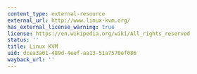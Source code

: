 ```yaml
---
content_type: external-resource
external_url: http://www.linux-kvm.org/
has_external_license_warning: true
license: https://en.wikipedia.org/wiki/All_rights_reserved
status: ''
title: Linux KVM
uid: dcea3a01-489d-4eef-aa13-51a7570ef086
wayback_url: ''
---
```

